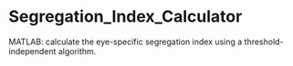 # Segregation_Index_Calculator
MATLAB: calculate the eye-specific segregation index using a threshold-independent algorithm. 
